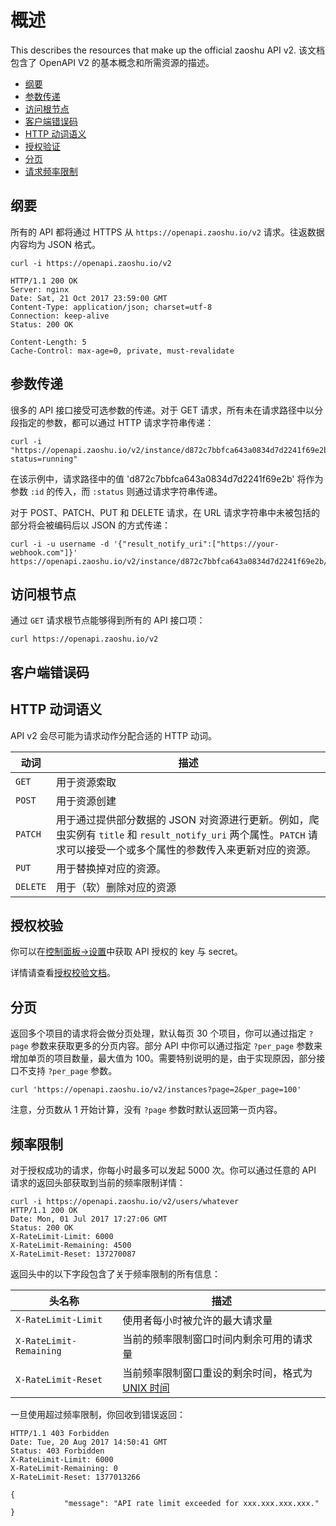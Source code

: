# 概述 

This describes the resources that make up the official zaoshu API v2.
该文档包含了 OpenAPI V2 的基本概念和所需资源的描述。


* [纲要](#schema)
* [参数传递](#parameters)
* [访问根节点](#root-endpoint)
* [客户端错误码](#client-errors)
* [HTTP 动词语义](#http-verbs)
* [授权验证](#authentication)
* [分页](#pagination)
* [请求频率限制](#rate-limiting)

## 纲要

所有的 API 都将通过 HTTPS 从 `https://openapi.zaoshu.io/v2` 请求。往返数据内容均为 JSON 格式。

    curl -i https://openapi.zaoshu.io/v2

    HTTP/1.1 200 OK
    Server: nginx
    Date: Sat, 21 Oct 2017 23:59:00 GMT
    Content-Type: application/json; charset=utf-8
    Connection: keep-alive
    Status: 200 OK

    Content-Length: 5
    Cache-Control: max-age=0, private, must-revalidate

## 参数传递

很多的 API 接口接受可选参数的传递。对于 GET 请求，所有未在请求路径中以分段指定的参数，都可以通过 HTTP 请求字符串传递：

    curl -i "https://openapi.zaoshu.io/v2/instance/d872c7bbfca643a0834d7d2241f69e2b?status=running"

在该示例中，请求路径中的值 'd872c7bbfca643a0834d7d2241f69e2b' 将作为参数 `:id` 的传入，而 `:status` 则通过请求字符串传递。

对于 POST、PATCH、PUT 和 DELETE 请求，在 URL 请求字符串中未被包括的部分将会被编码后以 JSON 的方式传递：

    curl -i -u username -d '{"result_notify_uri":["https://your-webhook.com"]}' https://openapi.zaoshu.io/v2/instance/d872c7bbfca643a0834d7d2241f69e2b/run

## 访问根节点 

通过 `GET` 请求根节点能够得到所有的 API 接口项：

    curl https://openapi.zaoshu.io/v2

## 客户端错误码 

<!--
There are three possible types of client errors on API calls that receive request bodies:

1.  Sending invalid JSON will result in a `400 Bad Request` response.

        HTTP/1.1 400 Bad Request

        {"message":"error occurred when parsing JSON"}

2.  Sending the wrong type of JSON values will result in a `400 Bad Request` response.

        HTTP/1.1 400 Bad Request

        {"message":"body should be a JSON object"}

3.  Sending invalid fields will result in a `422 Unprocessable Entity` response.

        HTTP/1.1 422 Unprocessable Entity

        {
          "message": "Validation Failed",
          "errors": [
            {
              "resource": "instance",
              "field": "id",
              "code": "missing_field"
            }
          ]
        }

All error objects have resource and field properties so that your client can tell what the problem is. There's also an error code to let you know what is wrong with the field. These are the possible validation error codes:

| Error Name | Description |
| --- | --- |
| `missing` | Resource does not exist. |
| `missing_field` | Required field on a resource has not been set. |
| `invalid` | Formatting of a field is invalid. The documentation for that resource should be able to give you more specific information. |
| `already_exists` | This means another resource has the same value as this field. This can happen in resources that must have some unique key (such as Label names). |

Resources may also send custom validation errors (where `code` is `custom`). Custom errors will always have a `message` field describing the error, and most errors will also include a `documentation_url` field pointing to some content that might help you resolve the error.-->

## HTTP 动词语义

API v2 会尽可能为请求动作分配合适的 HTTP 动词。

| 动词 | 描述 |
| --- | --- |
| `GET` | 用于资源索取 |
| `POST` | 用于资源创建 |
| `PATCH` | 用于通过提供部分数据的 JSON 对资源进行更新。例如，爬虫实例有 `title` 和 `result_notify_uri` 两个属性。`PATCH` 请求可以接受一个或多个属性的参数传入来更新对应的资源。|
| `PUT` | 用于替换掉对应的资源。|
| `DELETE` | 用于（软）删除对应的资源 |

## 授权校验 

你可以在[控制面板->设置](https://dashboard.zaoshu.io/?settings)中获取 API 授权的 key 与 secret。

详情请查看[授权校验文档](authentication.md)。

## 分页

返回多个项目的请求将会做分页处理，默认每页 30 个项目，你可以通过指定 `?page` 参数来获取更多的分页内容。部分 API 中你可以通过指定 `?per_page` 参数来增加单页的项目数量，最大值为 100。需要特别说明的是，由于实现原因，部分接口不支持 `?per_page` 参数。

    curl 'https://openapi.zaoshu.io/v2/instances?page=2&per_page=100'

注意，分页数从 1 开始计算，没有 `?page` 参数时默认返回第一页内容。

## 频率限制

对于授权成功的请求，你每小时最多可以发起 5000 次。你可以通过任意的 API 请求的返回头部获取到当前的频率限制详情： 

    curl -i https://openapi.zaoshu.io/v2/users/whatever
    HTTP/1.1 200 OK
    Date: Mon, 01 Jul 2017 17:27:06 GMT
    Status: 200 OK
    X-RateLimit-Limit: 6000
    X-RateLimit-Remaining: 4500
    X-RateLimit-Reset: 137270087

返回头中的以下字段包含了关于频率限制的所有信息：

| 头名称 | 描述 |
| --- | --- |
| `X-RateLimit-Limit` | 使用者每小时被允许的最大请求量 |
| `X-RateLimit-Remaining` | 当前的频率限制窗口时间内剩余可用的请求量 |
| `X-RateLimit-Reset` | 当前频率限制窗口重设的剩余时间，格式为[UNIX 时间](http://en.wikipedia.org/wiki/Unix_time) |

一旦使用超过频率限制，你回收到错误返回：

	HTTP/1.1 403 Forbidden
	Date: Tue, 20 Aug 2017 14:50:41 GMT
	Status: 403 Forbidden
	X-RateLimit-Limit: 6000
	X-RateLimit-Remaining: 0
	X-RateLimit-Reset: 1377013266

	{
                "message": "API rate limit exceeded for xxx.xxx.xxx.xxx."
	}


<!--You can also [check your rate limit status](/v2/rate_limit) without incurring an API hit.-->


<!--## Abuse Rate Limits

To protect the quality of service from zaoshu, additional rate limits may apply to some actions. For example, rapidly creating content, polling aggressively instead of using webhooks, making API calls with a high concurrency, or repeatedly requesting data that is computationally expensive may result in abuse rate limiting.

It is not intended for this rate limit to interfere with any legitimate use of the API. Your normal [rate limits](#rate-limiting) should be the only limit you target.

If your application triggers this rate limit, you'll receive an informative response:

	HTTP/1.1 403 Forbidden
	Content-Type: application/json; charset=utf-8
	Connection: close

	{
        "message": "You have triggered an abuse detection mechanism and have been temporarily blocked from content creation. Please retry your request again later."
	}-->


<!--## User Agent Required

All API requests MUST include a valid `User-Agent` header. Requests with no `User-Agent` header will be rejected. We request that you use your zaoshu username, for the `User-Agent` header value. This allows us to contact you if there are problems.

Here's an example:

    User-Agent:


If you provide an invalid `User-Agent` header, you will receive a `403 Forbidden` response:

	curl -iH 'User-Agent: ' https://openapi.zaoshu.io/v2
	HTTP/1.0 403 Forbidden
	Connection: close
	Content-Type: text/html

	Request forbidden by administrative rules.
	Please make sure your request has a User-Agent header.-->
